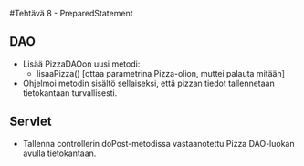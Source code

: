 #Tehtävä 8 - PreparedStatement

## DAO
* Lisää PizzaDAOon uusi metodi:
  * lisaaPizza() [ottaa parametrina Pizza-olion, muttei palauta mitään]
* Ohjelmoi metodin sisältö sellaiseksi, että pizzan tiedot tallennetaan tietokantaan turvallisesti.

## Servlet
* Tallenna controllerin doPost-metodissa vastaanotettu Pizza DAO-luokan avulla tietokantaan.
